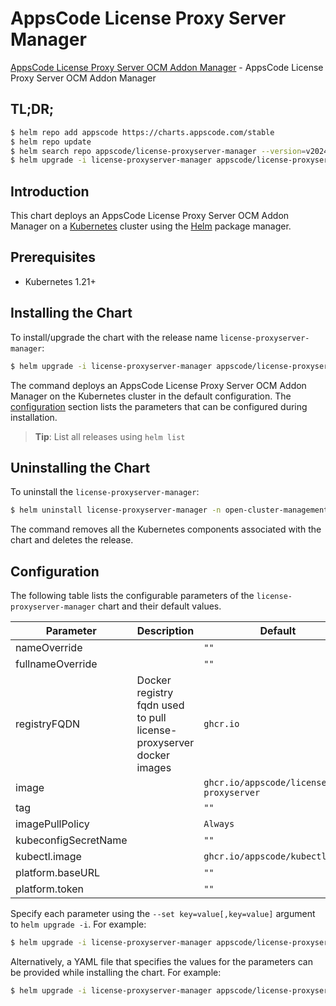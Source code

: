 # AppsCode License Proxy Server Manager

[AppsCode License Proxy Server OCM Addon Manager](https://github.com/bytebuilders/license-proxyserver) - AppsCode License Proxy Server OCM Addon Manager

## TL;DR;

```bash
$ helm repo add appscode https://charts.appscode.com/stable
$ helm repo update
$ helm search repo appscode/license-proxyserver-manager --version=v2024.2.25
$ helm upgrade -i license-proxyserver-manager appscode/license-proxyserver-manager -n open-cluster-management-license-proxyserver --create-namespace --version=v2024.2.25
```

## Introduction

This chart deploys an AppsCode License Proxy Server OCM Addon Manager on a [Kubernetes](http://kubernetes.io) cluster using the [Helm](https://helm.sh) package manager.

## Prerequisites

- Kubernetes 1.21+

## Installing the Chart

To install/upgrade the chart with the release name `license-proxyserver-manager`:

```bash
$ helm upgrade -i license-proxyserver-manager appscode/license-proxyserver-manager -n open-cluster-management-license-proxyserver --create-namespace --version=v2024.2.25
```

The command deploys an AppsCode License Proxy Server OCM Addon Manager on the Kubernetes cluster in the default configuration. The [configuration](#configuration) section lists the parameters that can be configured during installation.

> **Tip**: List all releases using `helm list`

## Uninstalling the Chart

To uninstall the `license-proxyserver-manager`:

```bash
$ helm uninstall license-proxyserver-manager -n open-cluster-management-license-proxyserver
```

The command removes all the Kubernetes components associated with the chart and deletes the release.

## Configuration

The following table lists the configurable parameters of the `license-proxyserver-manager` chart and their default values.

|      Parameter       |                             Description                             |                      Default                      |
|----------------------|---------------------------------------------------------------------|---------------------------------------------------|
| nameOverride         |                                                                     | <code>""</code>                                   |
| fullnameOverride     |                                                                     | <code>""</code>                                   |
| registryFQDN         | Docker registry fqdn used to pull license-proxyserver docker images | <code>ghcr.io</code>                              |
| image                |                                                                     | <code>ghcr.io/appscode/license-proxyserver</code> |
| tag                  |                                                                     | <code>""</code>                                   |
| imagePullPolicy      |                                                                     | <code>Always</code>                               |
| kubeconfigSecretName |                                                                     | <code>""</code>                                   |
| kubectl.image        |                                                                     | <code>ghcr.io/appscode/kubectl:1.25</code>        |
| platform.baseURL     |                                                                     | <code>""</code>                                   |
| platform.token       |                                                                     | <code>""</code>                                   |


Specify each parameter using the `--set key=value[,key=value]` argument to `helm upgrade -i`. For example:

```bash
$ helm upgrade -i license-proxyserver-manager appscode/license-proxyserver-manager -n open-cluster-management-license-proxyserver --create-namespace --version=v2024.2.25 --set registryFQDN=ghcr.io
```

Alternatively, a YAML file that specifies the values for the parameters can be provided while
installing the chart. For example:

```bash
$ helm upgrade -i license-proxyserver-manager appscode/license-proxyserver-manager -n open-cluster-management-license-proxyserver --create-namespace --version=v2024.2.25 --values values.yaml
```
